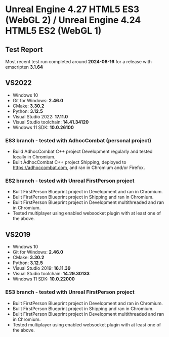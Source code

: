 # Unreal Engine 4.27 HTML5 ES3 (WebGL 2) / Unreal Engine 4.24 HTML5 ES2 (WebGL 1)

## Test Report

Most recent test run completed around **2024-08-16** for a release with emscripten **3.1.64**

## VS2022

- Windows 10
- Git for Windows: **2.46.0**
- CMake: **3.30.2**
- Python: **3.12.5**
- Visual Studio 2022: **17.11.0**
- Visual Studio toolchain: **14.41.34120**
- Windows 11 SDK: **10.0.26100**

### ES3 branch - tested with AdhocCombat (personal project)

- Build AdhocCombat C++ project Development regularly and tested locally in Chromium.
- Built AdhocCombat C++ project Shipping, deployed to https://adhoccombat.com, and ran in Chromium and/or Firefox.

### ES2 branch - tested with Unreal FirstPerson project

- Built FirstPerson Blueprint project in Development and ran in Chromium.
- Built FirstPerson Blueprint project in Shipping and ran in Chromium.
- Built FirstPerson Blueprint project in Development multithreaded and ran in Chromium.
- Tested multiplayer using enabled websocket plugin with at least one of the above.

## VS2019

- Windows 10
- Git for Windows: **2.46.0**
- CMake: **3.30.2**
- Python: **3.12.5**
- Visual Studio 2019: **16.11.39**
- Visual Studio toolchain: **14.29.30133**
- Windows 11 SDK: **10.0.22000**

### ES3 branch - tested with Unreal FirstPerson project

- Built FirstPerson Blueprint project in Development and ran in Chromium.
- Built FirstPerson Blueprint project in Shipping and ran in Chromium.
- Built FirstPerson Blueprint project in Development multithreaded and ran in Chromium.
- Tested multiplayer using enabled websocket plugin with at least one of the above.